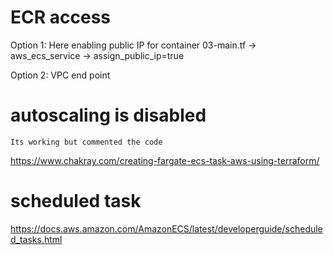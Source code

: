 
# ECR access
Option 1: 
    Here enabling public IP for container
    03-main.tf -> aws_ecs_service -> assign_public_ip=true

Option 2:
    VPC end point
    
# autoscaling is disabled
    Its working but commented the code


https://www.chakray.com/creating-fargate-ecs-task-aws-using-terraform/

# scheduled task
https://docs.aws.amazon.com/AmazonECS/latest/developerguide/scheduled_tasks.html
